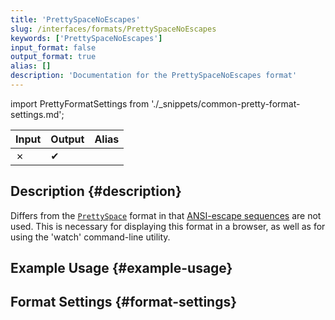 ```yaml
---
title: 'PrettySpaceNoEscapes'
slug: /interfaces/formats/PrettySpaceNoEscapes
keywords: ['PrettySpaceNoEscapes']
input_format: false
output_format: true
alias: []
description: 'Documentation for the PrettySpaceNoEscapes format'
---
```


import PrettyFormatSettings from './_snippets/common-pretty-format-settings.md';

| Input | Output  | Alias |
|-------|---------|-------|
| ✗     | ✔       |       |

## Description {#description}

Differs from the [`PrettySpace`](./PrettySpace.md) format in that [ANSI-escape sequences](http://en.wikipedia.org/wiki/ANSI_escape_code) are not used. 
This is necessary for displaying this format in a browser, as well as for using the 'watch' command-line utility.

## Example Usage {#example-usage}

## Format Settings {#format-settings}

<PrettyFormatSettings/>